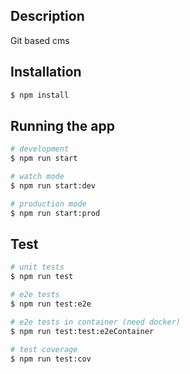 ## Description

Git based cms

## Installation

```bash
$ npm install
```

## Running the app

```bash
# development
$ npm run start

# watch mode
$ npm run start:dev

# production mode
$ npm run start:prod
```

## Test

```bash
# unit tests
$ npm run test

# e2e tests
$ npm run test:e2e

# e2e tests in container (need docker)
$ npm run test:test:e2eContainer

# test coverage
$ npm run test:cov
```
